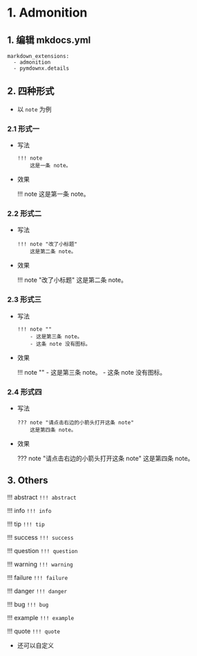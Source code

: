 # 1. Admonition

## 1. 编辑 mkdocs.yml

```
markdown_extensions:
  - admonition
  - pymdownx.details
```

## 2. 四种形式

- 以 `note` 为例

### 2.1 形式一

- 写法

    ```
    !!! note
        这是一条 note。
    ```

- 效果

    !!! note
        这是第一条 note。

### 2.2 形式二

- 写法

    ```
    !!! note "改了小标题"
        这是第二条 note。
    ```

- 效果

    !!! note "改了小标题"
        这是第二条 note。

### 2.3 形式三

- 写法

    ```
    !!! note ""
        - 这是第三条 note。
        - 这条 note 没有图标。
    ```

- 效果

    !!! note ""
        - 这是第三条 note。
        - 这条 note 没有图标。

### 2.4 形式四

- 写法

    ```
    ??? note "请点击右边的小箭头打开这条 note"
        这是第四条 note。
    ```

- 效果

    ??? note "请点击右边的小箭头打开这条 note"
        这是第四条 note。

## 3. Others

!!! abstract
    `!!! abstract`

!!! info
    `!!! info`

!!! tip
    `!!! tip`

!!! success
    `!!! success`

!!! question
    `!!! question`

!!! warning
    `!!! warning`

!!! failure
    `!!! failure`

!!! danger
    `!!! danger`

!!! bug
    `!!! bug`

!!! example
    `!!! example`

!!! quote
    `!!! quote`

- 还可以自定义
